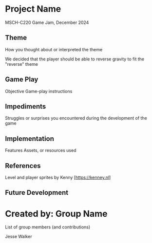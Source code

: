 # Project Name
MSCH-C220 Game Jam, December 2024

## Theme
How you thought about or interpreted the theme

We decided that the player should be able to reverse gravity to fit the "reverse" theme

## Game Play
Objective
Game-play instructions



## Impediments
Struggles or surprises you encountered during the development of the game



## Implementation
Features
Assets, or resources used



## References
Level and player sprites by Kenny [https://kenney.nl]

## Future Development

# Created by: Group Name
List of group members (and contributions)

Jesse Walker